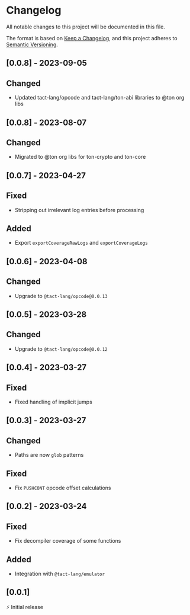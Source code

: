 # Changelog

All notable changes to this project will be documented in this file.

The format is based on [Keep a Changelog](https://keepachangelog.com/en/1.0.0/),
and this project adheres to [Semantic Versioning](https://semver.org/spec/v2.0.0.html).

## [0.0.8] - 2023-09-05

## Changed
- Updated tact-lang/opcode and tact-lang/ton-abi libraries to @ton org libs

## [0.0.8] - 2023-08-07

## Changed
- Migrated to @ton org libs for ton-crypto and ton-core 

## [0.0.7] - 2023-04-27

## Fixed
- Stripping out irrelevant log entries before processing

## Added
- Export `exportCoverageRawLogs` and `exportCoverageLogs`

## [0.0.6] - 2023-04-08

## Changed
- Upgrade to `@tact-lang/opcode@0.0.13`

## [0.0.5] - 2023-03-28

## Changed
- Upgrade to `@tact-lang/opcode@0.0.12`

## [0.0.4] - 2023-03-27
## Fixed
- Fixed handling of implicit jumps

## [0.0.3] - 2023-03-27

## Changed
- Paths are now `glob` patterns

## Fixed
- Fix `PUSHCONT` opcode offset calculations

## [0.0.2] - 2023-03-24

## Fixed
- Fix decompiler coverage of some functions

## Added
- Integration with `@tact-lang/emulator`

## [0.0.1]

⚡️ Initial release
